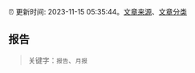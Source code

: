 :alarm_clock: 更新时间: 2023-11-15 05:35:44。[文章来源](/README.md)、[文章分类](/TAGS.md)

## 报告


> 关键字：`报告`、`月报`



